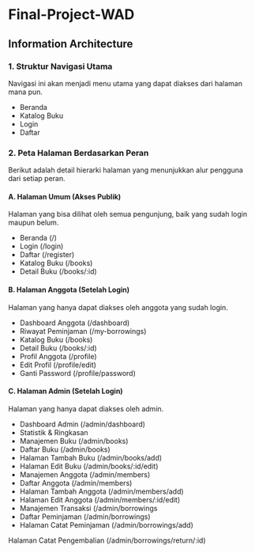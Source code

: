 # Final-Project-WAD
## Information Architecture 

### 1. Struktur Navigasi Utama
Navigasi ini akan menjadi menu utama yang dapat diakses dari halaman mana pun.
- Beranda
- Katalog Buku
- Login
- Daftar

### 2. Peta Halaman Berdasarkan Peran
Berikut adalah detail hierarki halaman yang menunjukkan alur pengguna dari setiap peran.

  #### A. Halaman Umum (Akses Publik)
  Halaman yang bisa dilihat oleh semua pengunjung, baik yang sudah login maupun belum.
  - Beranda (/)
  - Login (/login)
  - Daftar (/register)
  - Katalog Buku (/books)
  - Detail Buku (/books/:id)

  #### B. Halaman Anggota (Setelah Login)
  Halaman yang hanya dapat diakses oleh anggota yang sudah login.
  - Dashboard Anggota (/dashboard)
  - Riwayat Peminjaman (/my-borrowings)
  - Katalog Buku (/books)
  - Detail Buku (/books/:id)
  - Profil Anggota (/profile)
  - Edit Profil (/profile/edit)
  - Ganti Password (/profile/password)
  
  #### C. Halaman Admin (Setelah Login)
  Halaman yang hanya dapat diakses oleh admin.
  - Dashboard Admin (/admin/dashboard)
  - Statistik & Ringkasan
  - Manajemen Buku (/admin/books)
  - Daftar Buku (/admin/books)
  - Halaman Tambah Buku (/admin/books/add)
  - Halaman Edit Buku (/admin/books/:id/edit)
  - Manajemen Anggota (/admin/members)
  - Daftar Anggota (/admin/members)
  - Halaman Tambah Anggota (/admin/members/add)
  - Halaman Edit Anggota (/admin/members/:id/edit)
  - Manajemen Transaksi (/admin/borrowings
  - Daftar Peminjaman (/admin/borrowings)
  - Halaman Catat Peminjaman (/admin/borrowings/add)

Halaman Catat Pengembalian (/admin/borrowings/return/:id)

